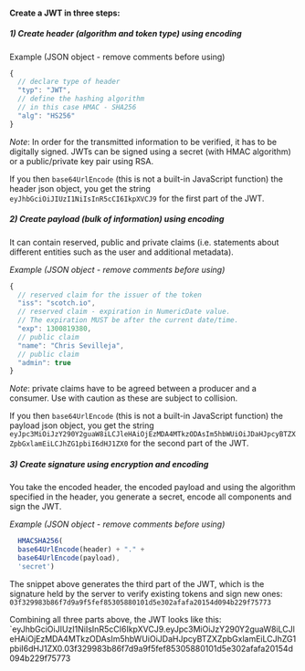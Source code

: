 #### Create a JWT in three steps:

##### 1) Create header (algorithm and token type) using encoding

Example (JSON object - remove comments before using)
```javascript
{
  // declare type of header
  "typ": "JWT",
  // define the hashing algorithm
  // in this case HMAC - SHA256
  "alg": "HS256"
}
```
*Note*: In order for the transmitted information to be verified, it has to be digitally signed. JWTs can be signed using a secret (with HMAC algorithm) or a public/private key pair using RSA.

If you then `base64UrlEncode` (this is not a built-in JavaScript function) the header json object, you get the string `eyJhbGciOiJIUzI1NiIsInR5cCI6IkpXVCJ9` for the first part of the JWT.

##### 2) Create payload (bulk of information) using encoding
It can contain reserved, public and private claims (i.e. statements about different entities such as the user and additional metadata).  

*Example (JSON object - remove comments before using)*
```javascript
{
  // reserved claim for the issuer of the token
  "iss": "scotch.io",
  // reserved claim - expiration in NumericDate value.
  // The expiration MUST be after the current date/time.
  "exp": 1300819380,
  // public claim
  "name": "Chris Sevilleja",
  // public claim
  "admin": true
}
```
*Note*: private claims have to be agreed between a producer and a consumer. Use with caution as these are subject to collision.

If you then `base64UrlEncode` (this is not a built-in JavaScript function) the payload json object, you get the string `eyJpc3MiOiJzY290Y2guaW8iLCJleHAiOjEzMDA4MTkzODAsIm5hbWUiOiJDaHJpcyBTZXZpbGxlamEiLCJhZG1pbiI6dHJ1ZX0` for the second part of the JWT.

##### 3) Create signature using encryption and encoding  
You take the encoded header, the encoded payload and using the algorithm specified in the header, you generate a secret, encode all components and sign the JWT.

*Example (JSON object - remove comments before using)*   
```javascript
  HMACSHA256(
  base64UrlEncode(header) + "." +
  base64UrlEncode(payload),
  'secret')
```
The snippet above generates the third part of the JWT, which is the signature held by the server to verify existing tokens and sign new ones: `03f329983b86f7d9a9f5fef85305880101d5e302afafa20154d094b229f75773`

Combining all three parts above, the JWT looks like this:
`eyJhbGciOiJIUzI1NiIsInR5cCI6IkpXVCJ9.eyJpc3MiOiJzY290Y2guaW8iLCJleHAiOjEzMDA4MTkzODAsIm5hbWUiOiJDaHJpcyBTZXZpbGxlamEiLCJhZG1pbiI6dHJ1ZX0.03f329983b86f7d9a9f5fef85305880101d5e302afafa20154d094b229f75773
